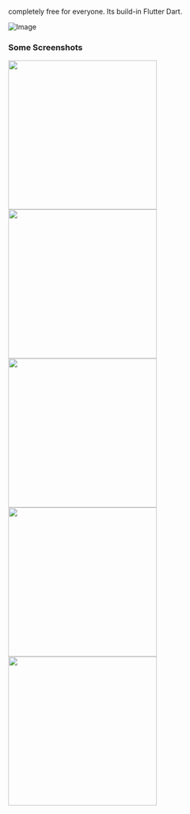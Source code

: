 

completely free for everyone. Its build-in Flutter Dart.


![Image](best_flutter_ui_templates/assets/introduction_animation/introduction_animation.png)


### Some Screenshots

<img src="images/introduction_animation.gif" height="300em"><img src="images/hotel_booking.gif" height="300em"><img src="images/custom_drawer.gif" height="300em"><img src="images/fitness_app.gif" height="300em" /> <img src="images/design_course.gif" height="300em" />
